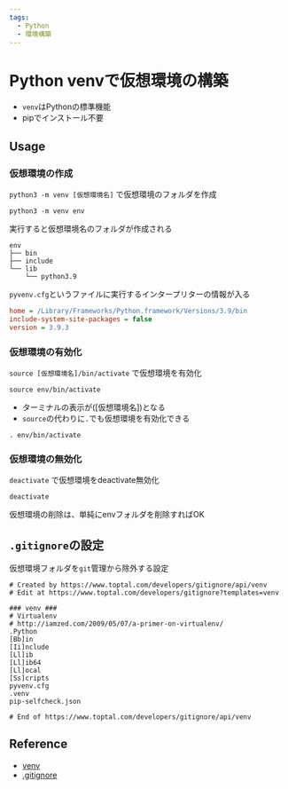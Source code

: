 ```yaml
---
tags:
  - Python
  - 環境構築
---
```


# Python venvで仮想環境の構築

- `venv`はPythonの標準機能
- pipでインストール不要

## Usage

### 仮想環境の作成
`python3 -m venv [仮想環境名]` で仮想環境のフォルダを作成
```
python3 -m venv env
```

実行すると仮想環境名のフォルダが作成される
```
env
├── bin
├── include
└── lib
    └── python3.9
```

`pyvenv.cfg`というファイルに実行するインタープリターの情報が入る
```cfg title="pyvenv.cfg"
home = /Library/Frameworks/Python.framework/Versions/3.9/bin
include-system-site-packages = false
version = 3.9.3
```

### 仮想環境の有効化
`source [仮想環境名]/bin/activate` で仮想環境を有効化
```
source env/bin/activate
```
- ターミナルの表示が([仮想環境名])となる
- `source`の代わりに`.`でも仮想環境を有効化できる
```
. env/bin/activate
```

### 仮想環境の無効化
`deactivate` で仮想環境をdeactivate無効化
```
deactivate
```

仮想環境の削除は、単純にenvフォルダを削除すればOK

## `.gitignore`の設定

仮想環境フォルダを`git`管理から除外する設定

```git
# Created by https://www.toptal.com/developers/gitignore/api/venv
# Edit at https://www.toptal.com/developers/gitignore?templates=venv

### venv ###
# Virtualenv
# http://iamzed.com/2009/05/07/a-primer-on-virtualenv/
.Python
[Bb]in
[Ii]nclude
[Ll]ib
[Ll]ib64
[Ll]ocal
[Ss]cripts
pyvenv.cfg
.venv
pip-selfcheck.json

# End of https://www.toptal.com/developers/gitignore/api/venv
```

## Reference
- [venv](https://docs.python.org/ja/3/library/venv.html)
- [.gitignore](https://www.toptal.com/developers/gitignore/api/venv)
